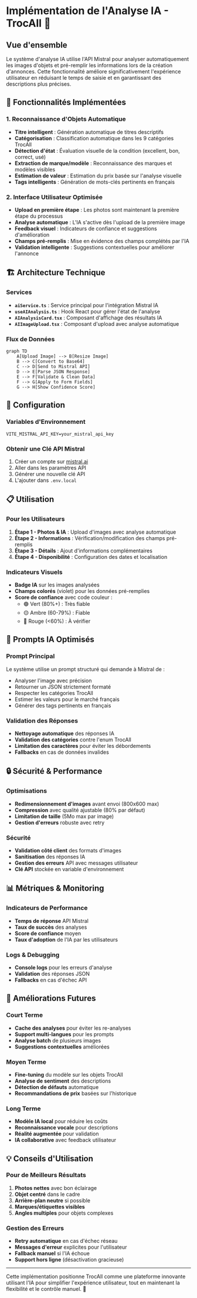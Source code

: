 # Implémentation de l'Analyse IA - TrocAll 🤖

## Vue d'ensemble

Le système d'analyse IA utilise l'API Mistral pour analyser automatiquement les images d'objets et pré-remplir les informations lors de la création d'annonces. Cette fonctionnalité améliore significativement l'expérience utilisateur en réduisant le temps de saisie et en garantissant des descriptions plus précises.

## 🚀 Fonctionnalités Implémentées

### 1. **Reconnaissance d'Objets Automatique**
- **Titre intelligent** : Génération automatique de titres descriptifs
- **Catégorisation** : Classification automatique dans les 9 catégories TrocAll
- **Détection d'état** : Évaluation visuelle de la condition (excellent, bon, correct, usé)
- **Extraction de marque/modèle** : Reconnaissance des marques et modèles visibles
- **Estimation de valeur** : Estimation du prix basée sur l'analyse visuelle
- **Tags intelligents** : Génération de mots-clés pertinents en français

### 2. **Interface Utilisateur Optimisée**
- **Upload en première étape** : Les photos sont maintenant la première étape du processus
- **Analyse automatique** : L'IA s'active dès l'upload de la première image
- **Feedback visuel** : Indicateurs de confiance et suggestions d'amélioration
- **Champs pré-remplis** : Mise en évidence des champs complétés par l'IA
- **Validation intelligente** : Suggestions contextuelles pour améliorer l'annonce

## 🏗️ Architecture Technique

### Services
- **`aiService.ts`** : Service principal pour l'intégration Mistral IA
- **`useAIAnalysis.ts`** : Hook React pour gérer l'état de l'analyse
- **`AIAnalysisCard.tsx`** : Composant d'affichage des résultats IA
- **`AIImageUpload.tsx`** : Composant d'upload avec analyse automatique

### Flux de Données
```mermaid
graph TD
    A[Upload Image] --> B[Resize Image]
    B --> C[Convert to Base64]
    C --> D[Send to Mistral API]
    D --> E[Parse JSON Response]
    E --> F[Validate & Clean Data]
    F --> G[Apply to Form Fields]
    G --> H[Show Confidence Score]
```

## 🔧 Configuration

### Variables d'Environnement
```env
VITE_MISTRAL_API_KEY=your_mistral_api_key
```

### Obtenir une Clé API Mistral
1. Créer un compte sur [mistral.ai](https://mistral.ai)
2. Aller dans les paramètres API
3. Générer une nouvelle clé API
4. L'ajouter dans `.env.local`

## 📋 Utilisation

### Pour les Utilisateurs
1. **Étape 1 - Photos & IA** : Upload d'images avec analyse automatique
2. **Étape 2 - Informations** : Vérification/modification des champs pré-remplis
3. **Étape 3 - Détails** : Ajout d'informations complémentaires
4. **Étape 4 - Disponibilité** : Configuration des dates et localisation

### Indicateurs Visuels
- **Badge IA** sur les images analysées
- **Champs colorés** (violet) pour les données pré-remplies
- **Score de confiance** avec code couleur :
  - 🟢 Vert (80%+) : Très fiable
  - 🟡 Ambre (60-79%) : Fiable
  - 🔴 Rouge (<60%) : À vérifier

## 🎯 Prompts IA Optimisés

### Prompt Principal
Le système utilise un prompt structuré qui demande à Mistral de :
- Analyser l'image avec précision
- Retourner un JSON strictement formaté
- Respecter les catégories TrocAll
- Estimer les valeurs pour le marché français
- Générer des tags pertinents en français

### Validation des Réponses
- **Nettoyage automatique** des réponses IA
- **Validation des catégories** contre l'enum TrocAll
- **Limitation des caractères** pour éviter les débordements
- **Fallbacks** en cas de données invalides

## 🔒 Sécurité & Performance

### Optimisations
- **Redimensionnement d'images** avant envoi (800x600 max)
- **Compression** avec qualité ajustable (80% par défaut)
- **Limitation de taille** (5Mo max par image)
- **Gestion d'erreurs** robuste avec retry

### Sécurité
- **Validation côté client** des formats d'images
- **Sanitisation** des réponses IA
- **Gestion des erreurs** API avec messages utilisateur
- **Clé API** stockée en variable d'environnement

## 📊 Métriques & Monitoring

### Indicateurs de Performance
- **Temps de réponse** API Mistral
- **Taux de succès** des analyses
- **Score de confiance** moyen
- **Taux d'adoption** de l'IA par les utilisateurs

### Logs & Debugging
- **Console logs** pour les erreurs d'analyse
- **Validation** des réponses JSON
- **Fallbacks** en cas d'échec API

## 🚀 Améliorations Futures

### Court Terme
- **Cache des analyses** pour éviter les re-analyses
- **Support multi-langues** pour les prompts
- **Analyse batch** de plusieurs images
- **Suggestions contextuelles** améliorées

### Moyen Terme
- **Fine-tuning** du modèle sur les objets TrocAll
- **Analyse de sentiment** des descriptions
- **Détection de défauts** automatique
- **Recommandations de prix** basées sur l'historique

### Long Terme
- **Modèle IA local** pour réduire les coûts
- **Reconnaissance vocale** pour descriptions
- **Réalité augmentée** pour validation
- **IA collaborative** avec feedback utilisateur

## 💡 Conseils d'Utilisation

### Pour de Meilleurs Résultats
1. **Photos nettes** avec bon éclairage
2. **Objet centré** dans le cadre
3. **Arrière-plan neutre** si possible
4. **Marques/étiquettes visibles**
5. **Angles multiples** pour objets complexes

### Gestion des Erreurs
- **Retry automatique** en cas d'échec réseau
- **Messages d'erreur** explicites pour l'utilisateur
- **Fallback manuel** si l'IA échoue
- **Support hors ligne** (désactivation gracieuse)

---

Cette implémentation positionne TrocAll comme une plateforme innovante utilisant l'IA pour simplifier l'expérience utilisateur, tout en maintenant la flexibilité et le contrôle manuel. 🎯
